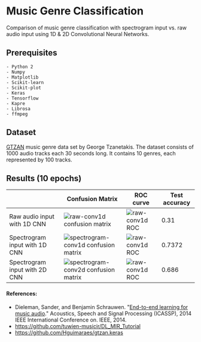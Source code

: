 # Music Genre Classification
Comparison of music genre classification with spectrogram input vs. raw audio input using 1D & 2D Convolutional Neural Networks.

## Prerequisites
```
- Python 2
- Numpy
- Matplotlib
- Scikit-learn
- Scikit-plot
- Keras
- Tensorflow
- Kapre
- Librosa
- ffmpeg
```

## Dataset
[GTZAN](http://marsyasweb.appspot.com/download/data_sets/) music genre data set by George Tzanetakis. The dataset consists of 1000 audio tracks each 30 seconds long. It contains 10 genres, each represented by 100 tracks.

## Results (10 epochs)
|   |Confusion Matrix|ROC curve|Test accuracy|
|---|---|---|---|
|Raw audio input with 1D CNN|![raw-conv1d confusion matrix](https://i.imgur.com/bKHeTPc.png)|![raw-conv1d ROC](https://i.imgur.com/jbk7X0Y.png)|0.31|
|Spectrogram input with 1D CNN|![spectrogram-conv1d confusion matrix](https://i.imgur.com/AdTIG5T.png)|![raw-conv1d ROC](https://i.imgur.com/JYHhHPU.png)|0.7372|
|Spectrogram input with 2D CNN|![spectrogram-conv2d confusion matrix](https://i.imgur.com/a2xPa2T.png)|![raw-conv1d ROC](https://i.imgur.com/kqnIEbA.png)|0.686|

#### References:
- Dieleman, Sander, and Benjamin Schrauwen. "[End-to-end learning for music audio](https://ieeexplore.ieee.org/document/6854950)." Acoustics, Speech and Signal Processing (ICASSP), 2014 IEEE International Conference on. IEEE, 2014.
- https://github.com/tuwien-musicir/DL_MIR_Tutorial
- https://github.com/Hguimaraes/gtzan.keras